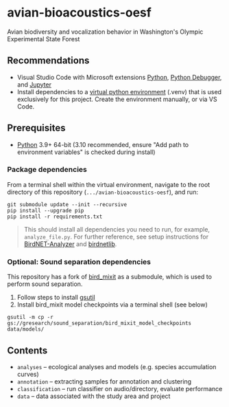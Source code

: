 # avian-bioacoustics-oesf
 Avian biodiversity and vocalization behavior in Washington's Olympic Experimental State Forest

## Recommendations
- Visual Studio Code with Microsoft extensions [Python](https://marketplace.visualstudio.com/items?itemName=ms-python.python), [Python Debugger](https://marketplace.visualstudio.com/items?itemName=ms-python.debugpy), and [Jupyter](https://marketplace.visualstudio.com/items?itemName=ms-toolsai.jupyter)
- Install dependencies to a [virtual python environment](https://packaging.python.org/en/latest/guides/installing-using-pip-and-virtual-environments/) (.venv) that is used exclusively for this project. Create the environment manually, or via VS Code.

## Prerequisites
- [Python](https://www.python.org/downloads/) 3.9+ 64-bit (3.10 recommended, ensure "Add path to environment variables" is checked during install)

### Package dependencies
From a terminal shell within the virtual environment, navigate to the root directory of this repository (`.../avian-bioacoustics-oesf`), and run:

```
git submodule update --init --recursive
pip install --upgrade pip
pip install -r requirements.txt
```

> This should install all dependencies you need to run, for example, `analyze_file.py`. For further reference, see setup instructions for [BirdNET-Analyzer](https://github.com/kahst/BirdNET-Analyzer) and [birdnetlib](https://github.com/joeweiss/birdnetlib).

### Optional: Sound separation dependencies

This repository has a fork of [bird_mixit](https://github.com/google-research/sound-separation/tree/master/models/bird_mixit) as a submodule, which is used to perform sound separation.
1. Follow steps to install [gsutil](https://cloud.google.com/storage/docs/gsutil_install)
1. Install bird_mixit model checkpoints via a terminal shell (see below)

```
gsutil -m cp -r gs://gresearch/sound_separation/bird_mixit_model_checkpoints data/models/
```

## Contents
- `analyses` – ecological analyses and models (e.g. species accumulation curves)
- `annotation` – extracting samples for annotation and clustering
- `classification` – run classifier on audio/directory, evaluate performance
- `data` – data associated with the study area and project
